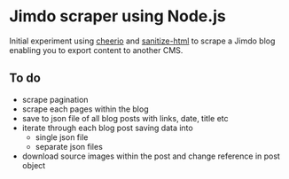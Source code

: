 # Jimdo scraper using Node.js

Initial experiment using [cheerio](https://github.com/cheeriojs/cheerio) and [sanitize-html](https://github.com/apostrophecms/sanitize-html) to scrape a Jimdo blog enabling you to export content to another CMS.

## To do
- scrape pagination
- scrape each pages within the blog
- save to json file of all blog posts with links, date, title etc
- iterate through each blog post saving data into
  - single json file
  - separate json files
- download source images within the post and change reference in post object